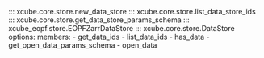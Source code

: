 
::: xcube.core.store.new_data_store
::: xcube.core.store.list_data_store_ids
::: xcube.core.store.get_data_store_params_schema
::: xcube_eopf.store.EOPFZarrDataStore
::: xcube.core.store.DataStore
    options:
      members:
        - get_data_ids
        - list_data_ids
        - has_data
        - get_open_data_params_schema
        - open_data
